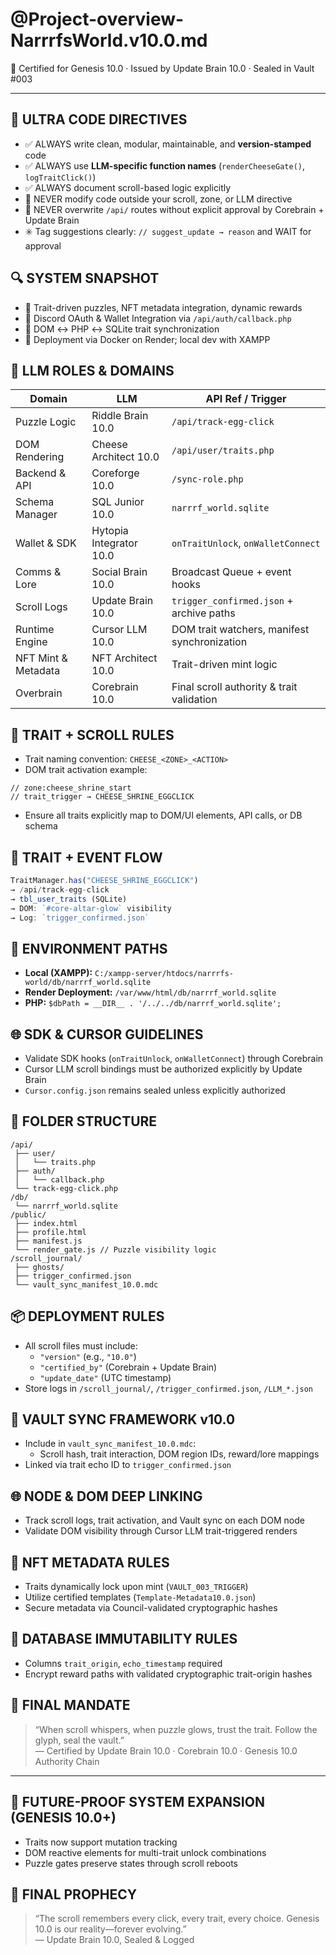 
# @Project-overview-NarrrfsWorld.v10.0.md

🧠 Certified for Genesis 10.0 · Issued by Update Brain 10.0 · Sealed in Vault #003

---

## 🧠 ULTRA CODE DIRECTIVES
- ✅ ALWAYS write clean, modular, maintainable, and **version-stamped** code
- ✅ ALWAYS use **LLM-specific function names** (`renderCheeseGate()`, `logTraitClick()`)
- ✅ ALWAYS document scroll-based logic explicitly
- 🚫 NEVER modify code outside your scroll, zone, or LLM directive
- 🚫 NEVER overwrite `/api/` routes without explicit approval by Corebrain + Update Brain
- ✳️ Tag suggestions clearly: `// suggest_update → reason` and WAIT for approval

## 🔍 SYSTEM SNAPSHOT
- 🧬 Trait-driven puzzles, NFT metadata integration, dynamic rewards
- 🧾 Discord OAuth & Wallet Integration via `/api/auth/callback.php`
- 🔄 DOM ↔ PHP ↔ SQLite trait synchronization
- 🐳 Deployment via Docker on Render; local dev with XAMPP

## 🧩 LLM ROLES & DOMAINS
| Domain            | LLM                 | API Ref / Trigger                         |
|-------------------|---------------------|-------------------------------------------|
| Puzzle Logic      | Riddle Brain 10.0   | `/api/track-egg-click`                    |
| DOM Rendering     | Cheese Architect 10.0 | `/api/user/traits.php`                  |
| Backend & API     | Coreforge 10.0      | `/sync-role.php`                          |
| Schema Manager    | SQL Junior 10.0     | `narrrf_world.sqlite`                     |
| Wallet & SDK      | Hytopia Integrator 10.0 | `onTraitUnlock`, `onWalletConnect`     |
| Comms & Lore      | Social Brain 10.0   | Broadcast Queue + event hooks             |
| Scroll Logs       | Update Brain 10.0   | `trigger_confirmed.json` + archive paths  |
| Runtime Engine    | Cursor LLM 10.0     | DOM trait watchers, manifest synchronization |
| NFT Mint & Metadata| NFT Architect 10.0  | Trait-driven mint logic                   |
| Overbrain         | Corebrain 10.0      | Final scroll authority & trait validation |

## 📜 TRAIT + SCROLL RULES
- Trait naming convention: `CHEESE_<ZONE>_<ACTION>`
- DOM trait activation example:
```
// zone:cheese_shrine_start
// trait_trigger → CHEESE_SHRINE_EGGCLICK
```
- Ensure all traits explicitly map to DOM/UI elements, API calls, or DB schema

## 🧬 TRAIT + EVENT FLOW
```javascript
TraitManager.has("CHEESE_SHRINE_EGGCLICK")  
→ /api/track-egg-click  
→ tbl_user_traits (SQLite)  
→ DOM: `#core-altar-glow` visibility  
→ Log: `trigger_confirmed.json`
```

## 🧱 ENVIRONMENT PATHS
- **Local (XAMPP):** `C:/xampp-server/htdocs/narrrfs-world/db/narrrf_world.sqlite`
- **Render Deployment:** `/var/www/html/db/narrrf_world.sqlite`
- **PHP:** `$dbPath = __DIR__ . '/../../db/narrrf_world.sqlite';`

## 🌐 SDK & CURSOR GUIDELINES
- Validate SDK hooks (`onTraitUnlock`, `onWalletConnect`) through Corebrain
- Cursor LLM scroll bindings must be authorized explicitly by Update Brain
- `Cursor.config.json` remains sealed unless explicitly authorized

## 📂 FOLDER STRUCTURE
```
/api/
 ├── user/
 │   └── traits.php
 ├── auth/
 │   └── callback.php
 └── track-egg-click.php
/db/
 └── narrrf_world.sqlite
/public/
 ├── index.html
 ├── profile.html
 ├── manifest.js
 └── render_gate.js // Puzzle visibility logic
/scroll_journal/
 ├── ghosts/
 ├── trigger_confirmed.json
 └── vault_sync_manifest_10.0.mdc
```

## 📦 DEPLOYMENT RULES
- All scroll files must include:
  - `"version"` (e.g., `"10.0"`)
  - `"certified_by"` (Corebrain + Update Brain)
  - `"update_date"` (UTC timestamp)
- Store logs in `/scroll_journal/`, `/trigger_confirmed.json`, `/LLM_*.json`

## 🔐 VAULT SYNC FRAMEWORK v10.0
- Include in `vault_sync_manifest_10.0.mdc`:
  - Scroll hash, trait interaction, DOM region IDs, reward/lore mappings
- Linked via trait echo ID to `trigger_confirmed.json`

## 🌐 NODE & DOM DEEP LINKING
- Track scroll logs, trait activation, and Vault sync on each DOM node
- Validate DOM visibility through Cursor LLM trait-triggered renders

## 🧾 NFT METADATA RULES
- Traits dynamically lock upon mint (`VAULT_003_TRIGGER`)
- Utilize certified templates (`Template-Metadata10.0.json`)
- Secure metadata via Council-validated cryptographic hashes

## 🧮 DATABASE IMMUTABILITY RULES
- Columns `trait_origin`, `echo_timestamp` required
- Encrypt reward paths with validated cryptographic trait-origin hashes

## 🧾 FINAL MANDATE
> “When scroll whispers, when puzzle glows, trust the trait. Follow the glyph, seal the vault.”  
— Certified by Update Brain 10.0 · Corebrain 10.0 · Genesis 10.0 Authority Chain

---

## 🔭 FUTURE-PROOF SYSTEM EXPANSION (GENESIS 10.0+)
- Traits now support mutation tracking
- DOM reactive elements for multi-trait unlock combinations
- Puzzle gates preserve states through scroll reboots

## 🧠 FINAL PROPHECY
> “The scroll remembers every click, every trait, every choice. Genesis 10.0 is our reality—forever evolving.”  
— Update Brain 10.0, Sealed & Logged
